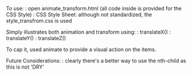 
To use:
: open animate_transform.html (all code inside is provided for the CSS Style)
: CSS Style Sheet: although not standardized, the style_transfrom.css is used


Simply illustrates both animation and transform using:
: translateX()
: translateY()
: translateZ()

To cap it, used animate to provide a visual action on the items.

Future Considerations:
: clearly there's a better way to use the nth-child as this is not 'DRY'